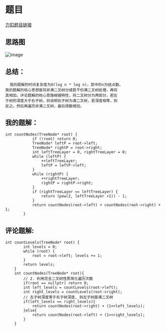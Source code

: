 # 题目
[力扣题目链接](https://leetcode-cn.com/problems/count-complete-tree-nodes/)
## 思路图
![image](https://github.com/sumo123456789/DataStructureAndAlgorithm/blob/main/6.%E4%BA%8C%E5%8F%89%E6%A0%91/image/binaryTree6.png)
## 总结：
```
  我的题解的时间复杂度为O(log n * log n)，其中的n为结点数。  
我的题解的核心思想是将非满二叉树分成若干份满二叉树处理，再将
其相加。评论题解的核心思路根据特性，将二叉树分为两部分，若左
子树的深度大于右子树，则说明右子树为满二叉树，若深度相等，则
反之。然后再遍历非满二叉树，最后得数相加。
```
## 我的题解：
```
int countNodes(TreeNode* root) {
            if (!root) return 0;
            TreeNode* leftP = root->left;
            TreeNode* rightP = root->right;
            int leftTreeLayer = 0, rightTreeLayer = 0;
            while (leftP) {
                ++leftTreeLayer;
                leftP = leftP->left;
            }
            while (rightP) {
                ++rightTreeLayer;
                rightP = rightP->right;
            }
            if (rightTreeLayer == leftTreeLayer) {
                return (pow(2, leftTreeLayer +1)) - 1;
            }
            return countNodes(root->left) + countNodes(root->right) + 1;
        }
```
## 评论题解:
```
int countLevels(TreeNode* root) {
        int levels = 0;
        while (root) {
            root = root->left; levels += 1;
        }
        return levels;
    }
    int countNodes(TreeNode* root){
        // 2. 利用完全二叉树性质简化遍历次数
        if(root == nullptr) return 0;
        int left_levels = countLevels(root->left);
        int right_levels = countLevels(root->right);
        // 左子树深度等于右子树深度, 则左子树是满二叉树
        if(left_levels == right_levels){
            return countNodes(root->right) + (1<<left_levels);
        }else{
            return countNodes(root->left) + (1<<right_levels);
        }
    }
```
